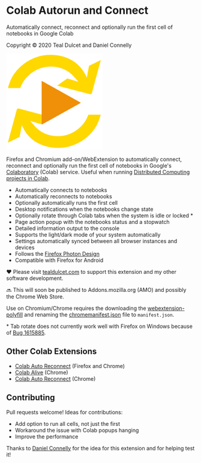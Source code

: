 # Colab Autorun and Connect
Automatically connect, reconnect and optionally run the first cell of notebooks in Google Colab

Copyright © 2020 Teal Dulcet and Daniel Connelly

![](icons/logo.png)

Firefox and Chromium add-on/WebExtension to automatically connect, reconnect and optionally run the first cell of notebooks in Google's [Colaboratory](https://colab.research.google.com/) (Colab) service. Useful when running [Distributed Computing projects in Colab](https://github.com/tdulcet/Distributed-Computing-Scripts/google-colab).

* Automatically connects to notebooks
* Automatically reconnects to notebooks
* Optionally automatically runs the first cell
* Desktop notifications when the notebooks change state
* Optionally rotate through Colab tabs when the system is idle or locked \*
* Page action popup with the notebooks status and a stopwatch
* Detailed information output to the console
* Supports the light/dark mode of your system automatically
* Settings automatically synced between all browser instances and devices
* Follows the [Firefox Photon Design](https://design.firefox.com/photon)
* Compatible with Firefox for Android

❤️ Please visit [tealdulcet.com](https://www.tealdulcet.com/) to support this extension and my other software development.

🔜 This will soon be published to Addons.mozilla.org (AMO) and possibly the Chrome Web Store.

Use on Chromium/Chrome requires the downloading the [webextension-polyfill](https://github.com/mozilla/webextension-polyfill) and renaming the [chromemanifest.json](chromemanifest.json) file to `manifest.json`.

\* Tab rotate does not currently work well with Firefox on Windows because of [Bug 1615885](https://bugzilla.mozilla.org/show_bug.cgi?id=1615885).

## Other Colab Extensions

* [Colab Auto Reconnect](https://github.com/ZohebAbai/Colab_Auto_Reconnect) (Firefox and Chrome)
* [Colab Alive](https://github.com/rtindru/colabAlive) (Chrome)
* [Colab Auto Reconnect](https://github.com/charlie890414/Colab-Auto-Reconnect) (Chrome)

## Contributing

Pull requests welcome! Ideas for contributions:

* Add option to run all cells, not just the first
* Workaround the issue with Colab popups hanging
* Improve the performance

Thanks to [Daniel Connelly](https://github.com/Danc2050) for the idea for this extension and for helping test it!
